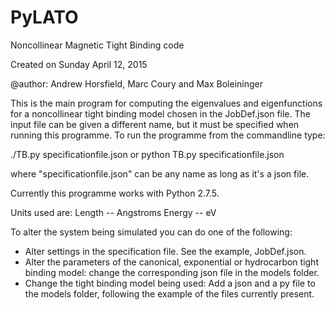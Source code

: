 # PyLATO
Noncollinear Magnetic Tight Binding code

Created on Sunday April 12, 2015

@author: Andrew Horsfield, Marc Coury and Max Boleininger

This is the main program for computing the eigenvalues and eigenfunctions for a noncollinear tight binding model chosen in the JobDef.json file. The input file can be given a different name, but it must be specified when running this programme. To run the programme from the commandline type:

./TB.py specificationfile.json
or
python TB.py specificationfile.json

where "specificationfile.json" can be any name as long as it's a json file.

Currently this programme works with Python 2.7.5.

Units used are:
  Length -- Angstroms
  Energy -- eV

To alter the system being simulated you can do one of the following:
  * Alter settings in the specification file. See the example, JobDef.json.
  * Alter the parameters of the canonical, exponential or hydrocarbon tight binding model: change the corresponding json file in the models folder.
  * Change the tight binding model being used: Add a json and a py file to the models folder, following the example of the files currently present.

